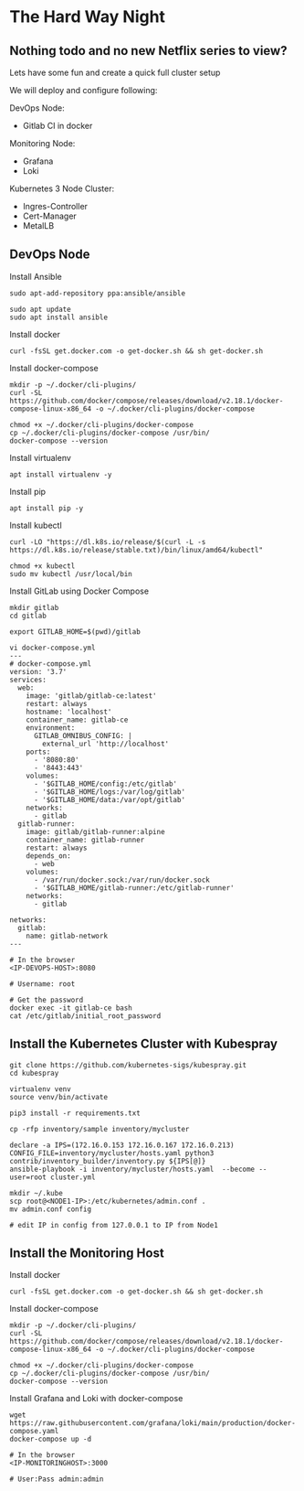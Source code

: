 # The Hard Way Night

## Nothing todo and no new Netflix series to view?

Lets have some fun and create a quick full cluster setup

We will deploy and configure following:

DevOps Node:
- Gitlab CI in docker
  
Monitoring Node:
- Grafana
- Loki

Kubernetes 3 Node Cluster:
- Ingres-Controller
- Cert-Manager
- MetalLB


## DevOps Node

Install Ansible
```
sudo apt-add-repository ppa:ansible/ansible

sudo apt update
sudo apt install ansible

```

Install docker
```
curl -fsSL get.docker.com -o get-docker.sh && sh get-docker.sh
```

Install docker-compose
```
mkdir -p ~/.docker/cli-plugins/
curl -SL https://github.com/docker/compose/releases/download/v2.18.1/docker-compose-linux-x86_64 -o ~/.docker/cli-plugins/docker-compose

chmod +x ~/.docker/cli-plugins/docker-compose
cp ~/.docker/cli-plugins/docker-compose /usr/bin/
docker-compose --version
```

Install virtualenv
```
apt install virtualenv -y
```

Install pip
```
apt install pip -y
```

Install kubectl
```
curl -LO "https://dl.k8s.io/release/$(curl -L -s https://dl.k8s.io/release/stable.txt)/bin/linux/amd64/kubectl"

chmod +x kubectl
sudo mv kubectl /usr/local/bin
```


Install GitLab using Docker Compose
```
mkdir gitlab
cd gitlab

export GITLAB_HOME=$(pwd)/gitlab

vi docker-compose.yml
---
# docker-compose.yml
version: '3.7'
services:
  web:
    image: 'gitlab/gitlab-ce:latest'
    restart: always
    hostname: 'localhost'
    container_name: gitlab-ce
    environment:
      GITLAB_OMNIBUS_CONFIG: |
        external_url 'http://localhost'
    ports:
      - '8080:80'
      - '8443:443'
    volumes:
      - '$GITLAB_HOME/config:/etc/gitlab'
      - '$GITLAB_HOME/logs:/var/log/gitlab'
      - '$GITLAB_HOME/data:/var/opt/gitlab'
    networks:
      - gitlab
  gitlab-runner:
    image: gitlab/gitlab-runner:alpine
    container_name: gitlab-runner    
    restart: always
    depends_on:
      - web
    volumes:
      - /var/run/docker.sock:/var/run/docker.sock
      - '$GITLAB_HOME/gitlab-runner:/etc/gitlab-runner'
    networks:
      - gitlab

networks:
  gitlab:
    name: gitlab-network
---

# In the browser
<IP-DEVOPS-HOST>:8080

# Username: root

# Get the password
docker exec -it gitlab-ce bash
cat /etc/gitlab/initial_root_password
```




## Install the Kubernetes Cluster with Kubespray

```
git clone https://github.com/kubernetes-sigs/kubespray.git
cd kubespray

virtualenv venv
source venv/bin/activate

pip3 install -r requirements.txt

cp -rfp inventory/sample inventory/mycluster

declare -a IPS=(172.16.0.153 172.16.0.167 172.16.0.213)
CONFIG_FILE=inventory/mycluster/hosts.yaml python3 contrib/inventory_builder/inventory.py ${IPS[@]}
ansible-playbook -i inventory/mycluster/hosts.yaml  --become --user=root cluster.yml
```

```
mkdir ~/.kube
scp root@<NODE1-IP>:/etc/kubernetes/admin.conf .
mv admin.conf config

# edit IP in config from 127.0.0.1 to IP from Node1
```


## Install the Monitoring Host

Install docker
```
curl -fsSL get.docker.com -o get-docker.sh && sh get-docker.sh
```

Install docker-compose
```
mkdir -p ~/.docker/cli-plugins/
curl -SL https://github.com/docker/compose/releases/download/v2.18.1/docker-compose-linux-x86_64 -o ~/.docker/cli-plugins/docker-compose

chmod +x ~/.docker/cli-plugins/docker-compose
cp ~/.docker/cli-plugins/docker-compose /usr/bin/
docker-compose --version
```


Install Grafana and Loki with docker-compose
```
wget https://raw.githubusercontent.com/grafana/loki/main/production/docker-compose.yaml
docker-compose up -d

# In the browser
<IP-MONITORINGHOST>:3000

# User:Pass admin:admin
```



